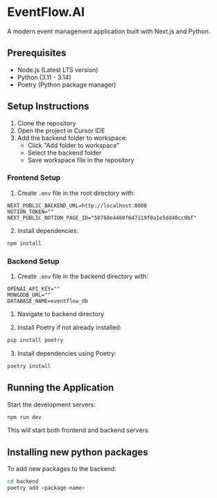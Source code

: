 # EventFlow.AI

A modern event management application built with Next.js and Python.

## Prerequisites

- Node.js (Latest LTS version)
- Python (3.11 - 3.14)
- Poetry (Python package manager)

## Setup Instructions

1. Clone the repository
2. Open the project in Cursor IDE
3. Add the backend folder to workspace:
   - Click "Add folder to workspace"
   - Select the backend folder
   - Save workspace file in the repository

### Frontend Setup

1. Create `.env` file in the root directory with:
```
NEXT_PUBLIC_BACKEND_URL=http://localhost:8000
NOTION_TOKEN=""
NEXT_PUBLIC_NOTION_PAGE_ID="58768e4460f647119f0a1e5dd40cc9bf"
```

2. Install dependencies:
```bash
npm install
```

### Backend Setup

1. Create `.env` file in the backend directory with:

```
OPENAI_API_KEY=""
MONGODB_URL=""
DATABASE_NAME=eventflow_db

```

1. Navigate to backend directory

2. Install Poetry if not already installed:
```bash
pip install poetry
```

3. Install dependencies using Poetry:
```bash
poetry install
```

## Running the Application

Start the development servers:
```bash
npm run dev
```

This will start both frontend and backend servers.

## Installing new python packages

To add new packages to the backend:
```bash
cd backend
poetry add <package-name>
```
